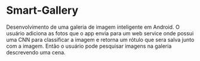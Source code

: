 # Smart-Gallery
Desenvolvimento de uma galeria de imagem inteligente em Android. O usuário adiciona as fotos que o app envia para um web service onde possui uma CNN para classificar a imagem e retorna um rótulo que sera salva junto com a imagem. Então o usuário pode pesquisar imagens na galeria descrevendo uma cena.
